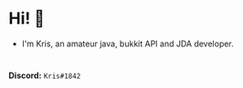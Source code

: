 # **Hi! 👋**

* I'm Kris, an amateur java, bukkit API and JDA developer.

#

**Discord:** `Kris#1842`
